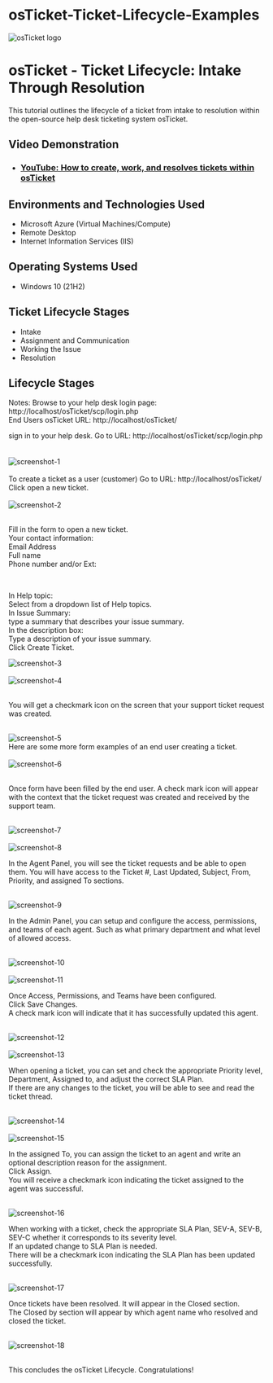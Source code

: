 # osTicket-Ticket-Lifecycle-Examples

<p>
<img src="https://i.imgur.com/Clzj7Xs.png" alt="osTicket logo"/>
</p>

<h1>osTicket - Ticket Lifecycle: Intake Through Resolution</h1>
This tutorial outlines the lifecycle of a ticket from intake to resolution within the open-source help desk ticketing system osTicket.<br />


<h2>Video Demonstration</h2>

- ### [YouTube: How to create, work, and resolves tickets within osTicket](https://www.youtube.com)

<h2>Environments and Technologies Used</h2>

- Microsoft Azure (Virtual Machines/Compute)
- Remote Desktop
- Internet Information Services (IIS)

<h2>Operating Systems Used </h2>

- Windows 10</b> (21H2)

<h2>Ticket Lifecycle Stages</h2>

- Intake
- Assignment and Communication
- Working the Issue
- Resolution

<h2>Lifecycle Stages</h2>


Notes:
Browse to your help desk login page: http://localhost/osTicket/scp/login.php  
End Users osTicket URL: http://localhost/osTicket/ 

sign in to your help desk. Go to URL: http://localhost/osTicket/scp/login.php  
<br>
<br>
<img src="https://iili.io/dVhEwXI.png" alt="screenshot-1">
<br> 
<br>
To create a ticket as a user (customer) Go to URL: http://localhost/osTicket/  <br>
Click open a new ticket. 
<br>
<br>
<img src="https://iili.io/dVhE0qF.png" alt="screenshot-2">
<br>
<br>
<p>Fill in the form to open a new ticket.<br>
Your contact information:<br>
Email Address<br>
Full name<br>
Phone number and/or Ext:<br>
</p>
<br>
<p>
In Help topic: <br>
Select from a dropdown list of Help topics. <br>
In Issue Summary: <br>
type a summary that describes your issue summary. <br>
In the description box: <br>
Type a description of your issue summary. <br>
Click Create Ticket. <br>
</p>


<img src="https://iili.io/dVhEcs1.png" alt="screenshot-3">
<br>
<br>
<img src="https://iili.io/dVhEaWP.png" alt="screenshot-4">
<br>
<br>
<p>You will get a checkmark icon on the screen that your support ticket request was created.</p> 
<br>
<img src="https://iili.io/dVhEMdJ.png" alt="screenshot-5">
<br>
Here are some more form examples of an end user creating a ticket.
<br>
<br>
<img src="https://iili.io/dVhEWeR.png" alt="screenshot-6">
<br>
<br>
<p>Once form have been filled by the end user.
A check mark icon will appear with the context that the ticket request was created and
received by the support team.</p> 
<br>
<img src="https://iili.io/dVhEXbp.png" alt="screenshot-7">
<br> 
<br>
<img src="https://iili.io/dVhENst.png" alt="screenshot-8">
<br>
<p>In the Agent Panel, you will see the ticket requests and be able to open them.
You will have access to the Ticket #, Last Updated, Subject, From, Priority, and assigned To sections.</p>
<br>
<img src="https://iili.io/dVhEeqX.png" alt="screenshot-9">
<br>
<p>In the Admin Panel, you can setup and configure the access, permissions, and teams of each agent. Such as what primary department and what level of allowed access. </p>
<br>
<img src="https://iili.io/dVhEk1n.png" alt="screenshot-10">
<br>
<br>
<img src="https://iili.io/dVhEvgs.png" alt="screenshot-11">
<br>
<p>Once Access, Permissions, and Teams have been configured.<br>
Click Save Changes. <br>
A check mark icon will indicate that it has successfully updated this agent. </p>
<br>
<img src="https://iili.io/dVhEge4.png" alt="screenshot-12">
<br>
<br>
<img src="https://iili.io/dVhE6I2.png" alt="screenshot-13">
<br>
<p>When opening a ticket, you can set and check the appropriate Priority level, Department, Assigned to, and adjust the correct SLA Plan.<br>
If there are any changes to the ticket, you will be able to see and read the ticket thread. </p>
<br>
<img src="https://iili.io/dVhEPXS.png" alt="screenshot-14">
<br>
<br>
<img src="https://iili.io/dVhEiL7.png" alt="screenshot-15">
<br>
<p>In the assigned To, you can assign the ticket to an agent and write an optional description reason for the assignment. <br>
Click Assign. <br>
You will receive a checkmark icon indicating the ticket assigned to the agent was successful. </p>
<br>
<img src="https://iili.io/dVhEQ1e.png" alt="screenshot-16">
<br>
<p>When working with a ticket, check the appropriate SLA Plan, SEV-A, SEV-B, SEV-C whether it corresponds to its severity level.<br>
If an updated change to SLA Plan is needed.<br>
There will be a checkmark icon indicating the SLA Plan has been updated successfully. 
</p>
<br>
<img src="https://iili.io/dVhEmkx.png" alt="screenshot-17">
<br>
<p>Once tickets have been resolved. It will appear in the Closed section. <br>
The Closed by section will appear by which agent name who resolved and closed the ticket. </p>
<br>
<img src="https://iili.io/dVhGHhB.png" alt="screenshot-18">
<br>
<br>
<p>This concludes the osTicket Lifecycle. Congratulations!</p>


